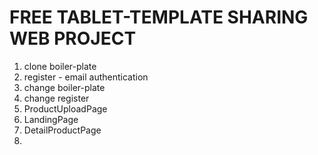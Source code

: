 # FREE TABLET-TEMPLATE SHARING WEB PROJECT

1. clone boiler-plate
2. register - email authentication
3. change boiler-plate
4. change register
5. ProductUploadPage
6. LandingPage
7. DetailProductPage
8. 
